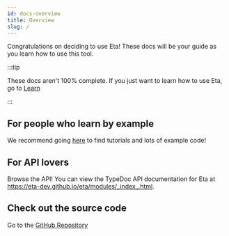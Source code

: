 ```yaml
---
id: docs-overview
title: Overview
slug: /
---
```


Congratulations on deciding to use Eta! These docs will be your guide as you learn how to use this tool.

:::tip

These docs aren't 100% complete. If you just want to learn how to use Eta, go to [Learn](./playground)

:::

## For people who learn by example

We recommend going [here](./learn) to find tutorials and lots of example code!

## For API lovers

Browse the API! You can view the TypeDoc API documentation for Eta at https://eta-dev.github.io/eta/modules/_index_.html.

## Check out the source code

Go to the [GitHub Repository](https://github.com/eta-dev/eta)
